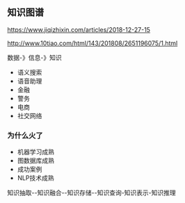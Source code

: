 ## 知识图谱


https://www.jiqizhixin.com/articles/2018-12-27-15

http://www.10tiao.com/html/143/201808/2651196075/1.html


数据-》信息-》知识

- 语义搜索
- 语音助理
- 金融
- 警务
- 电商
- 社交网络

### 为什么火了
- 机器学习成熟
- 图数据库成熟
- 成功案例
- NLP技术成熟


知识抽取--知识融合--知识存储--知识查询-知识表示-知识推理


